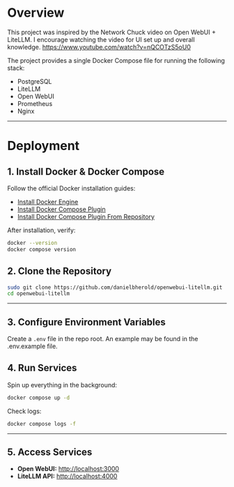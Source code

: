 # Overview
This project was inspired by the Network Chuck video on Open WebUI + LiteLLM. I encourage watching the video for UI set up and overall knowledge.
https://www.youtube.com/watch?v=nQCOTzS5oU0

The project provides a single Docker Compose file for running the following stack:
- PostgreSQL
- LiteLLM
- Open WebUI
- Prometheus
- Nginx

----
# Deployment

## 1. Install Docker & Docker Compose

Follow the official Docker installation guides:

- [Install Docker Engine](https://docs.docker.com/engine/install/)
- [Install Docker Compose Plugin](https://docs.docker.com/compose/install/)
- [Install Docker Compose Plugin From Repository](https://docs.docker.com/engine/install/ubuntu/#install-using-the-repository)

After installation, verify:

```bash
docker --version
docker compose version
```

## 2. Clone the Repository
```bash
sudo git clone https://github.com/danielbherold/openwebui-litellm.git
cd openwebui-litellm
```

----
## 3. Configure Environment Variables

Create a `.env` file in the repo root. An example may be found in the .env.example file.

## 4. Run Services

Spin up everything in the background:
```bash
docker compose up -d
```

Check logs:
```bash
docker compose logs -f
```

---

## 5. Access Services

- **Open WebUI:** [http://localhost:3000](http://localhost:3000)
- **LiteLLM API:** [http://localhost:4000](http://localhost:4000)
